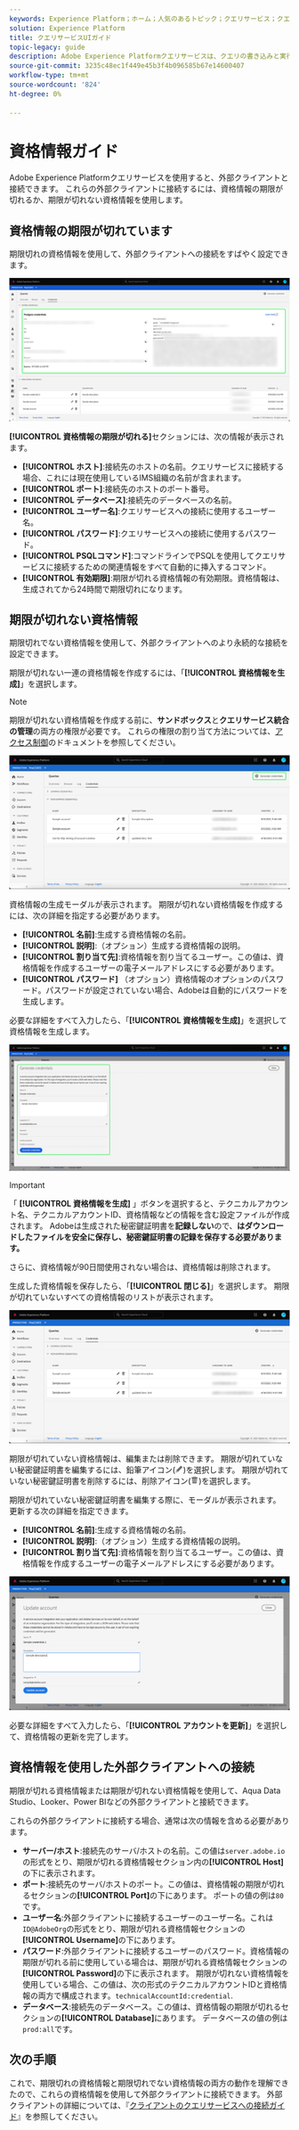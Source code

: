 ```yaml
---
keywords: Experience Platform；ホーム；人気のあるトピック；クエリサービス；クエリサービス；クエリ；クエリエディター；クエリエディター；クエリエディター；クエリエディター；
solution: Experience Platform
title: クエリサービスUIガイド
topic-legacy: guide
description: Adobe Experience Platformクエリサービスは、クエリの書き込みと実行、以前に実行されたクエリの表示、IMS組織内のユーザーが保存したクエリへのアクセスに使用できるユーザーインターフェイスを提供します。
source-git-commit: 3235c48ec1f449e45b3f4b096585b67e14600407
workflow-type: tm+mt
source-wordcount: '824'
ht-degree: 0%

---
```



# 資格情報ガイド

Adobe Experience Platformクエリサービスを使用すると、外部クライアントと接続できます。 これらの外部クライアントに接続するには、資格情報の期限が切れるか、期限が切れない資格情報を使用します。

## 資格情報の期限が切れています

期限切れの資格情報を使用して、外部クライアントへの接続をすばやく設定できます。

![](../images/ui/credentials/expiring-credentials.png)

**[!UICONTROL 資格情報の期限が切れる]**&#x200B;セクションには、次の情報が表示されます。

- **[!UICONTROL ホスト]**:接続先のホストの名前。クエリサービスに接続する場合、これには現在使用しているIMS組織の名前が含まれます。
- **[!UICONTROL ポート]**:接続先のホストのポート番号。
- **[!UICONTROL データベース]**:接続先のデータベースの名前。
- **[!UICONTROL ユーザー名]**:クエリサービスへの接続に使用するユーザー名。
- **[!UICONTROL パスワード]**:クエリサービスへの接続に使用するパスワード。
- **[!UICONTROL PSQLコマンド]**:コマンドラインでPSQLを使用してクエリサービスに接続するための関連情報をすべて自動的に挿入するコマンド。
- **[!UICONTROL 有効期限]**:期限が切れる資格情報の有効期限。資格情報は、生成されてから24時間で期限切れになります。

## 期限が切れない資格情報

期限切れでない資格情報を使用して、外部クライアントへのより永続的な接続を設定できます。

期限が切れない一連の資格情報を作成するには、「**[!UICONTROL 資格情報を生成]**」を選択します。

>[!NOTE]
>
>期限が切れない資格情報を作成する前に、**サンドボックス**&#x200B;と&#x200B;**クエリサービス統合の管理**&#x200B;の両方の権限が必要です。 これらの権限の割り当て方法については、[アクセス制御](../../access-control/home.md)のドキュメントを参照してください。

![](../images/ui/credentials/generate-credentials.png)

資格情報の生成モーダルが表示されます。 期限が切れない資格情報を作成するには、次の詳細を指定する必要があります。

- **[!UICONTROL 名前]**:生成する資格情報の名前。
- **[!UICONTROL 説明]**:（オプション）生成する資格情報の説明。
- **[!UICONTROL 割り当て先]**:資格情報を割り当てるユーザー。この値は、資格情報を作成するユーザーの電子メールアドレスにする必要があります。
- **[!UICONTROL パスワード]** （オプション）資格情報のオプションのパスワード。パスワードが設定されていない場合、Adobeは自動的にパスワードを生成します。

必要な詳細をすべて入力したら、「**[!UICONTROL 資格情報を生成]**」を選択して資格情報を生成します。

![](../images/ui/credentials/create-account.png)

>[!IMPORTANT]
>
>「 **[!UICONTROL 資格情報を生成]** 」ボタンを選択すると、テクニカルアカウント名、テクニカルアカウントID、資格情報などの情報を含む設定ファイルが作成されます。 Adobeは生成された秘密鍵証明書を&#x200B;**記録しない**&#x200B;ので、**はダウンロードしたファイルを安全に保存し、秘密鍵証明書の記録を保存する必要があります。**
>
>さらに、資格情報が90日間使用されない場合は、資格情報は削除されます。

生成した資格情報を保存したら、「**[!UICONTROL 閉じる]**」を選択します。 期限が切れていないすべての資格情報のリストが表示されます。

![](../images/ui/credentials/list-credentials.png)

期限が切れていない資格情報は、編集または削除できます。 期限が切れていない秘密鍵証明書を編集するには、鉛筆アイコン(![](../images/ui/credentials/edit-icon.png))を選択します。 期限が切れていない秘密鍵証明書を削除するには、削除アイコン(![](../images/ui/credentials/delete-icon.png))を選択します。

期限が切れていない秘密鍵証明書を編集する際に、モーダルが表示されます。 更新する次の詳細を指定できます。

- **[!UICONTROL 名前]**:生成する資格情報の名前。
- **[!UICONTROL 説明]**:（オプション）生成する資格情報の説明。
- **[!UICONTROL 割り当て先]**:資格情報を割り当てるユーザー。この値は、資格情報を作成するユーザーの電子メールアドレスにする必要があります。

![](../images/ui/credentials/update-credentials.png)

必要な詳細をすべて入力したら、「**[!UICONTROL アカウントを更新]**」を選択して、資格情報の更新を完了します。

## 資格情報を使用した外部クライアントへの接続

期限が切れる資格情報または期限が切れない資格情報を使用して、Aqua Data Studio、Looker、Power BIなどの外部クライアントと接続できます。

これらの外部クライアントに接続する場合、通常は次の情報を含める必要があります。

- **サーバー/ホスト**:接続先のサーバ/ホストの名前。この値は`server.adobe.io`の形式をとり、期限が切れる資格情報セクション内の&#x200B;**[!UICONTROL Host]**&#x200B;の下に表示されます。
- **ポート**:接続先のサーバ/ホストのポート。この値は、資格情報の期限が切れるセクションの&#x200B;**[!UICONTROL Port]**&#x200B;の下にあります。 ポートの値の例は`80`です。
- **ユーザー名**:外部クライアントに接続するユーザーのユーザー名。これは`ID@AdobeOrg`の形式をとり、期限が切れる資格情報セクションの&#x200B;**[!UICONTROL Username]**&#x200B;の下にあります。
- **パスワード**:外部クライアントに接続するユーザーのパスワード。資格情報の期限が切れる前に使用している場合は、期限が切れる資格情報セクションの&#x200B;**[!UICONTROL Password]**&#x200B;の下に表示されます。 期限が切れない資格情報を使用している場合、この値は、次の形式のテクニカルアカウントIDと資格情報の両方で構成されます。`technicalAccountId:credential`.
- **データベース**:接続先のデータベース。この値は、資格情報の期限が切れるセクションの&#x200B;**[!UICONTROL Database]**&#x200B;にあります。 データベースの値の例は`prod:all`です。

## 次の手順

これで、期限切れの資格情報と期限切れでない資格情報の両方の動作を理解できたので、これらの資格情報を使用して外部クライアントに接続できます。 外部クライアントの詳細については、『[クライアントのクエリサービスへの接続ガイド](../clients/overview.md)』を参照してください。